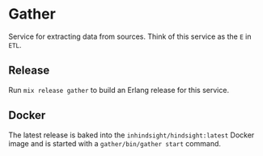 # Gather

Service for extracting data from sources. Think of this service as the `E` in `ETL`.

## Release

Run `mix release gather` to build an Erlang release for this service.

## Docker

The latest release is baked into the `inhindsight/hindsight:latest` Docker image
and is started with a `gather/bin/gather start` command.
